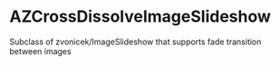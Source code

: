# AZCrossDissolveImageSlideshow
Subclass of zvonicek/ImageSlideshow that supports fade transition between images
